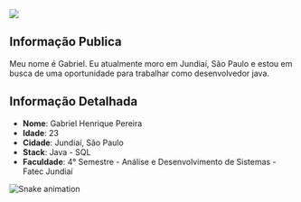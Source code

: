 <div>
    <a target='_blank' href="https://www.linkedin.com/in/ghp518/">
        <img src="https://img.shields.io/badge/LinkedIn-0077B5?style=for-the-badge&logo=linkedin&logoColor=white">
    </a>    
</div>


## Informação Publica

Meu nome é Gabriel. Eu atualmente moro em Jundiaí, São Paulo e estou em busca de uma oportunidade para trabalhar como desenvolvedor java. 


## Informação Detalhada

* **Nome**: Gabriel Henrique Pereira  
* **Idade**: 23
* **Cidade**: Jundiaí, São Paulo
* **Stack**: Java - SQL
* **Faculdade**: 4° Semestre - Análise e Desenvolvimento de Sistemas - Fatec Jundiaí

![Snake animation](https://github.com/Hekco/Hekco/blob/output/github-contribution-grid-snake.svg)
